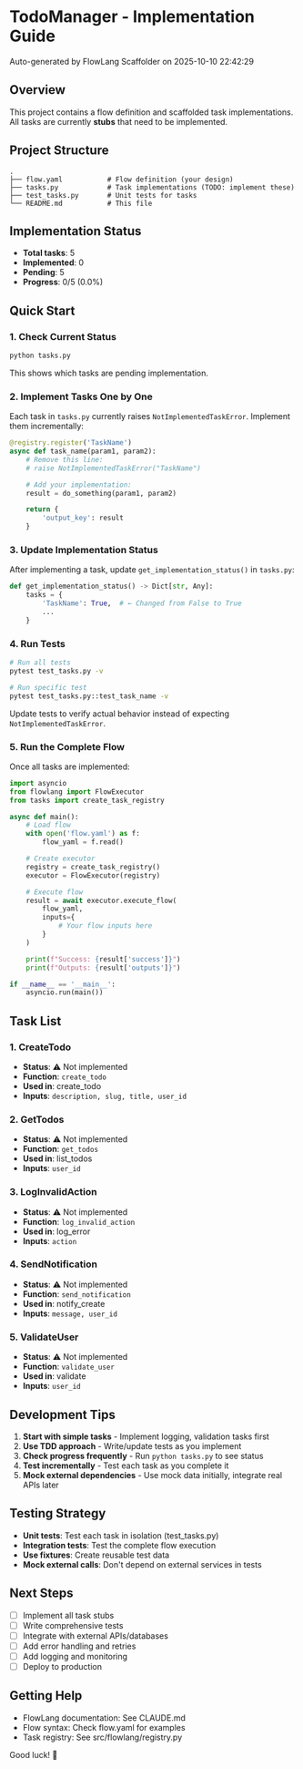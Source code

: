 # TodoManager - Implementation Guide

Auto-generated by FlowLang Scaffolder on 2025-10-10 22:42:29

## Overview

This project contains a flow definition and scaffolded task implementations. All tasks are currently **stubs** that need to be implemented.

## Project Structure

```
.
├── flow.yaml           # Flow definition (your design)
├── tasks.py            # Task implementations (TODO: implement these)
├── test_tasks.py       # Unit tests for tasks
└── README.md           # This file
```

## Implementation Status

- **Total tasks**: 5
- **Implemented**: 0
- **Pending**: 5
- **Progress**: 0/5 (0.0%)

## Quick Start

### 1. Check Current Status

```bash
python tasks.py
```

This shows which tasks are pending implementation.

### 2. Implement Tasks One by One

Each task in `tasks.py` currently raises `NotImplementedTaskError`. Implement them incrementally:

```python
@registry.register('TaskName')
async def task_name(param1, param2):
    # Remove this line:
    # raise NotImplementedTaskError("TaskName")

    # Add your implementation:
    result = do_something(param1, param2)

    return {
        'output_key': result
    }
```

### 3. Update Implementation Status

After implementing a task, update `get_implementation_status()` in `tasks.py`:

```python
def get_implementation_status() -> Dict[str, Any]:
    tasks = {
        'TaskName': True,  # ← Changed from False to True
        ...
    }
```

### 4. Run Tests

```bash
# Run all tests
pytest test_tasks.py -v

# Run specific test
pytest test_tasks.py::test_task_name -v
```

Update tests to verify actual behavior instead of expecting `NotImplementedTaskError`.

### 5. Run the Complete Flow

Once all tasks are implemented:

```python
import asyncio
from flowlang import FlowExecutor
from tasks import create_task_registry

async def main():
    # Load flow
    with open('flow.yaml') as f:
        flow_yaml = f.read()

    # Create executor
    registry = create_task_registry()
    executor = FlowExecutor(registry)

    # Execute flow
    result = await executor.execute_flow(
        flow_yaml,
        inputs={
            # Your flow inputs here
        }
    )

    print(f"Success: {result['success']}")
    print(f"Outputs: {result['outputs']}")

if __name__ == '__main__':
    asyncio.run(main())
```

## Task List


### 1. CreateTodo

- **Status**: ⚠️ Not implemented
- **Function**: `create_todo`
- **Used in**: create_todo
- **Inputs**: `description, slug, title, user_id`


### 2. GetTodos

- **Status**: ⚠️ Not implemented
- **Function**: `get_todos`
- **Used in**: list_todos
- **Inputs**: `user_id`


### 3. LogInvalidAction

- **Status**: ⚠️ Not implemented
- **Function**: `log_invalid_action`
- **Used in**: log_error
- **Inputs**: `action`


### 4. SendNotification

- **Status**: ⚠️ Not implemented
- **Function**: `send_notification`
- **Used in**: notify_create
- **Inputs**: `message, user_id`


### 5. ValidateUser

- **Status**: ⚠️ Not implemented
- **Function**: `validate_user`
- **Used in**: validate
- **Inputs**: `user_id`


## Development Tips

1. **Start with simple tasks** - Implement logging, validation tasks first
2. **Use TDD approach** - Write/update tests as you implement
3. **Check progress frequently** - Run `python tasks.py` to see status
4. **Test incrementally** - Test each task as you complete it
5. **Mock external dependencies** - Use mock data initially, integrate real APIs later

## Testing Strategy

- **Unit tests**: Test each task in isolation (test_tasks.py)
- **Integration tests**: Test the complete flow execution
- **Use fixtures**: Create reusable test data
- **Mock external calls**: Don't depend on external services in tests

## Next Steps

- [ ] Implement all task stubs
- [ ] Write comprehensive tests
- [ ] Integrate with external APIs/databases
- [ ] Add error handling and retries
- [ ] Add logging and monitoring
- [ ] Deploy to production

## Getting Help

- FlowLang documentation: See CLAUDE.md
- Flow syntax: Check flow.yaml for examples
- Task registry: See src/flowlang/registry.py

Good luck! 🚀
